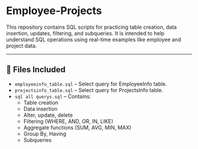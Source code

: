 # Employee-Projects

This repository contains SQL scripts for practicing table creation, data insertion, updates, filtering, and subqueries. It is intended to help understand SQL operations using real-time examples like employee and project data.

---

## 📁 Files Included

- `employeeinfo_table.sql` – Select query for EmployeeInfo table.
- `projectsinfo_table.sql` – Select query for ProjectsInfo table.
- `sql all querys.sql` – Contains:
  - Table creation
  - Data insertion
  - Alter, update, delete
  - Filtering (WHERE, AND, OR, IN, LIKE)
  - Aggregate functions (SUM, AVG, MIN, MAX)
  - Group By, Having
  - Subqueries
 
  
